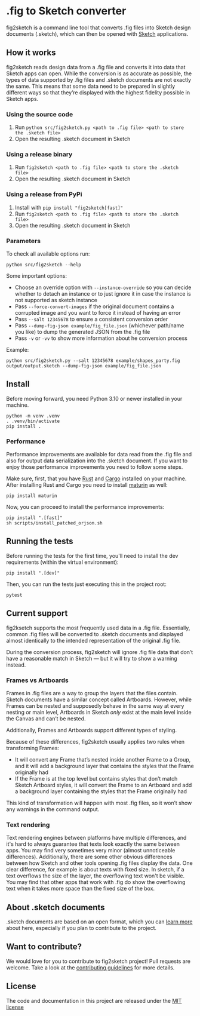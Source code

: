 # .fig to Sketch converter

fig2sketch is a command line tool that converts .fig files into Sketch design documents (.sketch), which can then be opened with [Sketch](https://www.sketch.com/) applications.

## How it works

fig2sketch reads design data from a .fig file and converts it into data that Sketch apps can open. While the conversion is as accurate as possible, the types of data supported by .fig files and .sketch documents are not exactly the same. This means that some data need to be prepared in slightly different ways so that they’re displayed with the highest fidelity possible in Sketch apps.

### Using the source code

1. Run `python src/fig2sketch.py <path to .fig file> <path to store the .sketch file>`
2. Open the resulting .sketch document in Sketch

### Using a release binary

1. Run `fig2sketch <path to .fig file> <path to store the .sketch file>`
2. Open the resulting .sketch document in Sketch

### Using a release from PyPi

1. Install with `pip install "fig2sketch[fast]"`
2. Run `fig2sketch <path to .fig file> <path to store the .sketch file>`
3. Open the resulting .sketch document in Sketch

### Parameters

To check all available options run:
```
python src/fig2sketch --help
```

Some important options:

- Choose an override option with `--instance-override` so you can decide whether to detach an instance or to just ignore it in case the instance is not supported as sketch instance
- Pass `--force-convert-images` if the original document contains a corrupted image and you want to force it instead of having an error
- Pass `--salt 12345678` to ensure a consistent conversion order
- Pass `--dump-fig-json example/fig_file.json` (whichever path/name you like) to dump the generated JSON from the .fig file
- Pass `-v` or `-vv` to show more information about he conversion process

Example:
```
python src/fig2sketch.py --salt 12345678 example/shapes_party.fig output/output.sketch --dump-fig-json example/fig_file.json
````

## Install

Before moving forward, you need Python 3.10 or newer installed in your machine.

```
python -m venv .venv
. .venv/bin/activate
pip install .
```

### Performance

Performance improvements are available for data read from the .fig file and also for output data serialization into the .sketch document. If you want to enjoy those performance improvements you need to follow some steps.

Make sure, first, that you have [Rust](https://www.rust-lang.org/) and [Cargo](https://doc.rust-lang.org/cargo/) installed on your machine. After installing Rust and Cargo you need to install [maturin](https://www.maturin.rs/) as well:

```
pip install maturin
```

Now, you can proceed to install the performance improvements:

```
pip install ".[fast]"
sh scripts/install_patched_orjson.sh
```


## Running the tests

Before running the tests for the first time, you'll need to install the dev requirements (within the virtual environment):

```
pip install ".[dev]"
```

Then, you can run the tests just executing this in the project root:

```
pytest
```

## Current support

fig2ksetch supports the most frequently used data in a .fig file. Essentially, common .fig files will be converted to .sketch documents and displayed almost identically to the intended representation of the original .fig file.

During the conversion process, fig2sketch will ignore .fig file data that don’t have a reasonable match in Sketch — but it will try to show a warning instead.

### Frames vs Artboards

Frames in .fig files are a way to group the layers that the files contain. Sketch documents have a similar concept called Artboards. However, while Frames can be nested and supposedly behave in the same way at every nesting or main level, Artboards in Sketch *only* exist at the main level inside the Canvas and can’t be nested.

Additionally, Frames and Artboards support different types of styling.

Because of these differences, fig2sketch usually applies two rules when transforming Frames:

- It will convert any Frame that’s nested inside another Frame to a Group, and it will add a background layer that contains the styles that the Frame originally had
- If the Frame is at the top level but contains styles that don’t match Sketch Artboard styles, it will convert the Frame to an Artboard and add a background layer containing the styles that the Frame originally had

This kind of transformation will happen with most .fig files, so it won’t show any warnings in the command output.

### Text rendering

Text rendering engines between platforms have multiple differences, and it's hard to always guarantee that texts look exactly the same between apps. You may find very sometimes very minor (almost unnoticeable differences).
Additionally, there are some other obvious differences between how Sketch and other tools opening .fig files display the data.
One clear difference, for example is about texts with fixed size. In sketch, if a text overflows the size of the layer, the overflowing text won't be visible. You may find that other apps that work with .fig do show the overflowing text when it takes more space than the fixed size of the box.

## About .sketch documents

.sketch documents are based on an open format, which you can [learn more](https://github.com/sketch-hq/sketch-document) about here, especially if you plan to contribute to the project.

## Want to contribute?

We would love for you to contribute to fig2sketch project! Pull requests are welcome. Take a look at the [contributing guidelines](CONTRIBUTING.md) for more details.

## License
The code and documentation in this project are released under the [MIT license](LICENSE)
